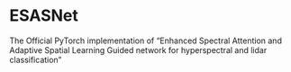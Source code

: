 # ESASNet
The Official PyTorch implementation of “Enhanced Spectral Attention and Adaptive Spatial Learning Guided network for hyperspectral and lidar classification”
